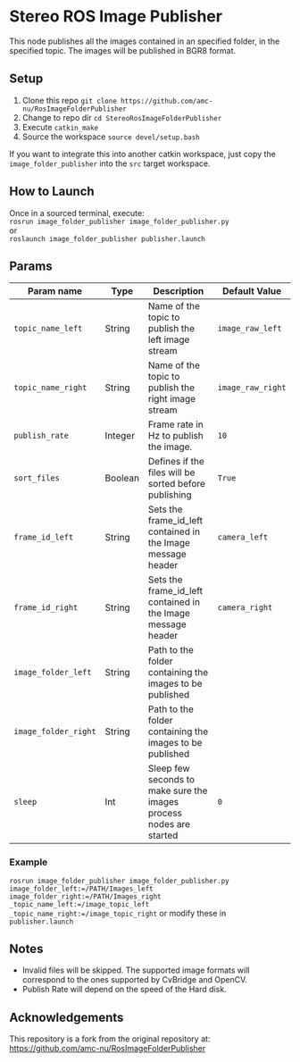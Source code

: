 # Stereo ROS Image Publisher

This node publishes all the images contained in an specified folder, in the specified topic.
The images will be published in BGR8 format.

## Setup

1. Clone this repo `git clone https://github.com/amc-nu/RosImageFolderPublisher`
1. Change to repo dir `cd StereoRosImageFolderPublisher`
1. Execute `catkin_make`
1. Source the workspace `source devel/setup.bash`

If you want to integrate this into another catkin workspace, just copy the `image_folder_publisher` into the `src` target workspace.

## How to Launch

Once in a sourced terminal, execute:   
`rosrun image_folder_publisher image_folder_publisher.py`   
or   
`roslaunch image_folder_publisher publisher.launch`   

## Params

|Param name    | Type   | Description                                             | Default Value |
|------------- |--------|-------------------------------------------------------  |---------------|
|`topic_name_left`  | String | Name of the topic to publish the left image stream           | `image_raw_left`   |
|`topic_name_right`  | String | Name of the topic to publish the right image stream           | `image_raw_right`   |
|`publish_rate`| Integer| Frame rate in Hz to publish the image.                  | `10`          |
|`sort_files`  | Boolean| Defines if the files will be sorted before publishing   | `True`        |
|`frame_id_left`    | String | Sets the frame_id_left contained in the Image message header | `camera_left`      |
|`frame_id_right`    | String | Sets the frame_id_left contained in the Image message header | `camera_right`      |
|`image_folder_left`| String | Path to the folder containing the images to be published|               | 
|`image_folder_right`| String | Path to the folder containing the images to be published|               | 
|`sleep`       | Int    | Sleep few seconds to make sure the images process nodes are started|`0` | 

### Example

`rosrun image_folder_publisher image_folder_publisher.py image_folder_left:=/PATH/Images_left image_folder_right:=/PATH/Images_right _topic_name_left:=/image_topic_left _topic_name_right:=/image_topic_right`
or modify these in `publisher.launch`

## Notes

* Invalid files will be skipped. The supported image formats will correspond to the ones supported by CvBridge and OpenCV.
* Publish Rate will depend on the speed of the Hard disk. 

## Acknowledgements 

This repository is a fork from the original repository at: https://github.com/amc-nu/RosImageFolderPublisher


